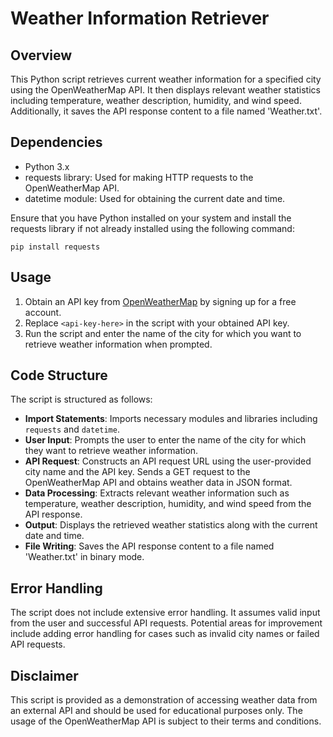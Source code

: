 # Weather Information Retriever

## Overview
This Python script retrieves current weather information for a specified city using the OpenWeatherMap API. It then displays relevant weather statistics including temperature, weather description, humidity, and wind speed. Additionally, it saves the API response content to a file named 'Weather.txt'.

## Dependencies
- Python 3.x
- requests library: Used for making HTTP requests to the OpenWeatherMap API.
- datetime module: Used for obtaining the current date and time.

Ensure that you have Python installed on your system and install the requests library if not already installed using the following command:
```shell
pip install requests
```

## Usage

1. Obtain an API key from [OpenWeatherMap](https://openweathermap.org/api) by signing up for a free account.
2. Replace `<api-key-here>` in the script with your obtained API key.
3. Run the script and enter the name of the city for which you want to retrieve weather information when prompted.

## Code Structure

The script is structured as follows:

- **Import Statements**: Imports necessary modules and libraries including `requests` and `datetime`.
- **User Input**: Prompts the user to enter the name of the city for which they want to retrieve weather information.
- **API Request**: Constructs an API request URL using the user-provided city name and the API key. Sends a GET request to the OpenWeatherMap API and obtains weather data in JSON format.
- **Data Processing**: Extracts relevant weather information such as temperature, weather description, humidity, and wind speed from the API response.
- **Output**: Displays the retrieved weather statistics along with the current date and time.
- **File Writing**: Saves the API response content to a file named 'Weather.txt' in binary mode.

## Error Handling

The script does not include extensive error handling. It assumes valid input from the user and successful API requests. Potential areas for improvement include adding error handling for cases such as invalid city names or failed API requests.

## Disclaimer

This script is provided as a demonstration of accessing weather data from an external API and should be used for educational purposes only. The usage of the OpenWeatherMap API is subject to their terms and conditions.
```
